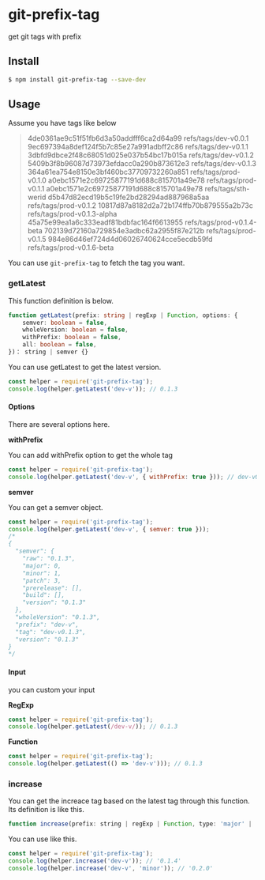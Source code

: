 # git-prefix-tag

get git tags with prefix

## Install

```sh
$ npm install git-prefix-tag --save-dev
```

## Usage

Assume you have tags like below

>4de0361ae9c51f51fb6d3a50addfff6ca2d64a99	refs/tags/dev-v0.0.1
>9ec697394a8def124f5b7c85e27a991adbff2c86	refs/tags/dev-v0.1.1
>3dbfd9dbce2f48c68051d025e037b54bc17b015a	refs/tags/dev-v0.1.2
>5409b3f8b96087d73973efdacc0a290b873612e3	refs/tags/dev-v0.1.3
>364a61ea754e8150e3bf460bc37709732260a851	refs/tags/prod-v0.1.0
>a0ebc1571e2c69725877191d688c815701a49e78	refs/tags/prod-v0.1.1
>a0ebc1571e2c69725877191d688c815701a49e78	refs/tags/sth-werid
>d5b47d82ecd19b5c19fe2bd28294ad887968a5aa	refs/tags/prod-v0.1.2
>10817d87a8182d2a72b174ffb70b879555a2b73c	refs/tags/prod-v0.1.3-alpha
>45a75e99ea1a6c333eadf81bdbfac164f6613955	refs/tags/prod-v0.1.4-beta
>702139d72160a729854e3adbc62a2955f87e212b	refs/tags/prod-v0.1.5
>984e86d46ef724d4d06026740624cce5ecdb59fd	refs/tags/prod-v0.1.6-beta

You can use `git-prefix-tag` to fetch the tag you want.

### getLatest

This function definition is below.

```typescript
function getLatest(prefix: string | regExp | Function, options: {
    semver: boolean = false,
    wholeVersion: boolean = false,
    withPrefix: boolean = false,
    all: boolean = false,
})： string | semver {}
```

You can use getLatest to get the latest version.

```javascript
const helper = require('git-prefix-tag');
console.log(helper.getLatest('dev-v')); // 0.1.3
```

#### Options

There are several options here.

**withPrefix**

You can add withPrefix option to get the whole tag

```javascript
const helper = require('git-prefix-tag');
console.log(helper.getLatest('dev-v', { withPrefix: true })); // dev-v0.1.3
```

**semver**

You can get a semver object.

```javascript
const helper = require('git-prefix-tag');
console.log(helper.getLatest('dev-v', { semver: true }));
/*
{
  "semver": {
    "raw": "0.1.3",
    "major": 0,
    "minor": 1,
    "patch": 3,
    "prerelease": [],
    "build": [],
    "version": "0.1.3"
  },
  "wholeVersion": "0.1.3",
  "prefix": "dev-v",
  "tag": "dev-v0.1.3",
  "version": "0.1.3"
}
*/
```

#### Input

you can custom your input

**RegExp**

```javascript
const helper = require('git-prefix-tag');
console.log(helper.getLatest(/dev-v/)); // 0.1.3
```

**Function**

```javascript
const helper = require('git-prefix-tag');
console.log(helper.getLatest(() => 'dev-v'))); // 0.1.3
```

### increase

You can get the increace tag based on the latest tag through this function. Its definition is like this.

```javascript
function increase(prefix: string | regExp | Function, type: 'major' | 'premajor' | 'minor' | 'preminor' | 'patch' | 'prepatch' | 'prerelease' = 'patch'): string {}
```

You can use like this.

```javascript
const helper = require('git-prefix-tag');
console.log(helper.increase('dev-v')); // '0.1.4'
console.log(helper.increase('dev-v', 'minor')); // '0.2.0'
```